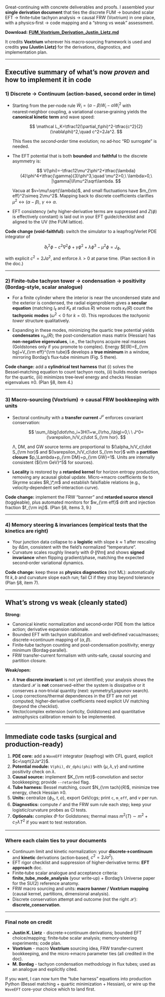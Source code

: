 Great-continuing with concrete deliverables and proofs. I assembled your **single derivation document** that ties the discrete FUM → bounded scalar EFT → finite‑tube tachyon analysis → causal FRW (Voxtrium) in one place, with a physics‑first → code mapping and a “strong vs weak” assessment.

**Download:**
[**FUM\_Voxtrium\_Derivation\_Justin\_Lietz.md**](sandbox:/mnt/data/FUM_Voxtrium_Derivation_Justin_Lietz.md)

It credits **Voxtrium** wherever his macro‑sourcing framework is used and credits **you (Justin Lietz)** for the derivations, diagnostics, and implementation plan.

---

## Executive summary of what’s now *proven* and how to implement it in code

### 1) Discrete → Continuum (action-based, second order in time)

* Starting from the per‑node rule $\dot W_i=(\alpha-\beta)W_i-\alpha W_i^2$ with nearest‑neighbor coupling, a variational coarse‑graining yields the **canonical kinetic term** and wave speed:

  $$
  \mathcal L_K=\tfrac12(\partial_t\phi)^2-\tfrac{c^2}{2}(\nabla\phi)^2,\quad c^2=2Ja^2.
  $$

  This fixes the *second‑order* time evolution; no ad‑hoc “RD surrogate” is needed.&#x20;

* The EFT potential that is both **bounded** and **faithful** to the discrete asymmetry is:

  $$
  V(\phi)=-\tfrac12\mu^2\phi^2+\tfrac{\lambda}{4}\phi^4+\tfrac{\gamma}{3}\phi^3,\quad \mu^2>0,\ \lambda>0,\ |\gamma|\ll\mu^2\sqrt\lambda.
  $$

  Vacua at $v=\mu/\sqrt{\lambda}$, and small fluctuations have $m_{\rm eff}^2\simeq 2\mu^2$. Mapping back to discrete coefficients clarifies $\mu^2\leftrightarrow(\alpha-\beta)$, $\gamma\leftrightarrow\alpha$.&#x20;

* EFT consistency (why higher‑derivative terms are suppressed and $Z(\phi)$ is effectively constant) is laid out in your EFT guide/checklist and aligned to the UV (the FUM lattice).&#x20;

**Code change (void‑faithful):** switch the simulator to a leapfrog/Verlet PDE integrator of

$$
\partial_t^2\phi-c^2\nabla^2\phi+\gamma\phi^2+\lambda\phi^3-\mu^2\phi=J_\phi,
$$

with explicit $c^2=2Ja^2$, and enforce $\lambda>0$ at parse time. (Plan section 8 in the doc.)

---

### 2) Finite‑tube tachyon tower → condensation → positivity (Bordag‑style, scalar analogue)

* For a finite cylinder where the interior is near the uncondensed state and the exterior is condensed, the radial eigenproblem gives a **secular equation** (matching $I_\ell$ and $K_\ell$ at radius $R$) whose roots $\kappa_\ell(R)$ count the **tachyonic modes** ($\omega^2<0$ for $k=0$). This reproduces the *tachyonic tower* structure qualitatively.&#x20;

* Expanding in these modes, minimizing the quartic tree potential yields **condensates** $v_{\ell n}(R)$; the post‑condensation mass matrix (Hessian) has **non‑negative eigenvalues**, i.e., the tachyons acquire real masses (Goldstones only if you promote to complex). Energy $E(R)=E_{\rm bg}+V_{\rm eff}^{\rm tube}$ develops a **true minimum** in a window, mirroring Bordag’s flux‑tube minimum (Fig. 5 there).&#x20;

**Code change:** add a **cylindrical test harness** that (i) solves the Bessel‑matching equation to count tachyon roots, (ii) builds mode overlaps for the quartic, (iii) minimizes tree‑level energy and checks Hessian eigenvalues ≥0. (Plan §8, item 4.)

---

### 3) Macro‑sourcing (Voxtrium) → causal FRW bookkeeping with units

* Sectoral continuity with a **transfer current** $J^\nu$ enforces covariant conservation:

  $$
  \sum_i\big(\dot\rho_i+3H(1+w_i)\rho_i\big)=0,\ \ J^0=(\varepsilon_h/V_c)\dot S_{\rm hor}.
  $$

  Λ, DM, and GW source terms are proportional to $(\alpha_h/V_c)\dot S_{\rm hor}$ and $(\varepsilon_h/V_c)\dot S_{\rm hor}$ with a **partition closure** $p_\Lambda+p_{\rm DM}+p_{\rm GW}=1$. Units are internally consistent (${\rm GeV}^5$ for sources).&#x20;

* **Locality** is restored by a **retarded kernel** for horizon entropy production, removing any acausal global update. Micro→macro coefficients tie to Skyrme scales $R_\*,m$ and establish falsifiable relations (e.g., velocity‑dependent self‑interaction curve).&#x20;

**Code change:** implement the FRW “banner” and **retarded source stencil** (toggleable), plus automated monitors for $w_{\rm eff}$ drift and injection fraction $f_{\rm inj}$. (Plan §8, items 3, 9.)

---

### 4) Memory steering & invariances (empirical tests that the kinetics are right)

* Your junction data collapse to a **logistic** with slope $k\approx1$ after rescaling by $\theta\Delta m$, consistent with the field’s normalized “temperature”.
* Curvature scales roughly linearly with $\Theta\cdot\|\nabla m\|$ and shows **signed invariance** when flipping gradient/phase, matching the expected second‑order variational dynamics.

**Code change:** keep these as **physics diagnostics** (not ML): automatically fit $k,\,b$ and curvature slope each run; fail CI if they stray beyond tolerance (Plan §8, item 7).

---

## What’s strong vs weak (cleanly stated)

**Strong:**

* Canonical kinetic normalization and second‑order PDE from the lattice action; derivative expansion rationale.
* Bounded EFT with tachyon stabilization and well‑defined vacua/masses; discrete→continuum mapping of $(\alpha,\beta)$.&#x20;
* Finite‑tube tachyon counting and post‑condensation positivity; energy minimum (Bordag‑parallel).
* FRW transfer‑current formalism with units‑safe, causal sourcing and partition closure.&#x20;

**Weak/open:**

* A **true discrete invariant** is not yet identified; your analysis shows the standard $\mathcal H$ is **not** conserved-either the system is dissipative or it conserves a non‑trivial quantity (next: symmetry/Lyapunov search).&#x20;
* Loop corrections/thermal dependences in the EFT are not yet computed; higher‑derivative coefficients need explicit UV matching (beyond the checklist).&#x20;
* Vector/complex extension (vorticity, Goldstones) and quantitative astrophysics calibration remain to be implemented.&#x20;

---

## Immediate code tasks (surgical and production‑ready)

1. **PDE core:** add a `WaveEFT` integrator (leapfrog) with CFL guard, explicit $c=\sqrt{2Ja^2}$.
2. **Potential module:** `V(phi)`, `dV_dphi(phi)` with $\{\mu,\lambda,\gamma\}$ and runtime positivity check on $\lambda$.
3. **Causal source:** implement $K_{\rm ret}$-convolution and sector bookkeeping; provide `--retarded` flag.
4. **Tube harness:** Bessel matching, count $N_{\rm tach}(R)$, minimize tree energy, check Hessian ≥0.
5. **Units:** centralize $\{\phi_0,\tau,a\}$, export GeV/cgs; print `c`, `m_eff`, and $v$ per run.
6. **Diagnostics:** compute $\mathcal E$ and the FRW sum rule each step; keep your logistic/curvature probes as CI tests.
7. **Optionals:** complex $\Phi$ for Goldstones; thermal mass $m^2(T)\sim m^2+c_T\lambda T^2$ if you want to test restoration.

---

### Where each claim ties to your documents

* Continuum limit and kinetic normalization: your **discrete→continuum** and **kinetic** derivations (action‑based, $c^2=2Ja^2$).&#x20;
* EFT rigor checklist and suppression of higher‑derivative terms: **EFT approach** doc.&#x20;
* Finite‑tube scalar analogue and acceptance criteria: **finite\_tube\_mode\_analysis** (your write‑up) + Bordag’s Universe paper for the SU(2) reference anatomy.
* FRW macro sourcing and units: **macro banner / Voxtrium mapping** (causal kernel, partitions, dimensional analysis).&#x20;
* Discrete conservation attempt and outcome (not the right $\mathcal H$): **discrete\_conservation**.&#x20;

---

### Final note on credit

* **Justin K. Lietz** - discrete→continuum derivations; bounded EFT choice/mapping; finite‑tube scalar analysis; memory‑steering experiments; code plan.
* **Voxtrium** - macro **Voxtrium** sourcing idea, FRW transfer‑current bookkeeping, and the micro→macro parameter ties (all credited in the doc).
* **M. Bordag** - tachyon condensation methodology in flux tubes; used as an analogue and explicitly cited.

If you want, I can now turn the “tube harness” equations into production Python (Bessel matching + quartic minimization + Hessian), or wire up the `WaveEFT` core-your choice which to land first.
